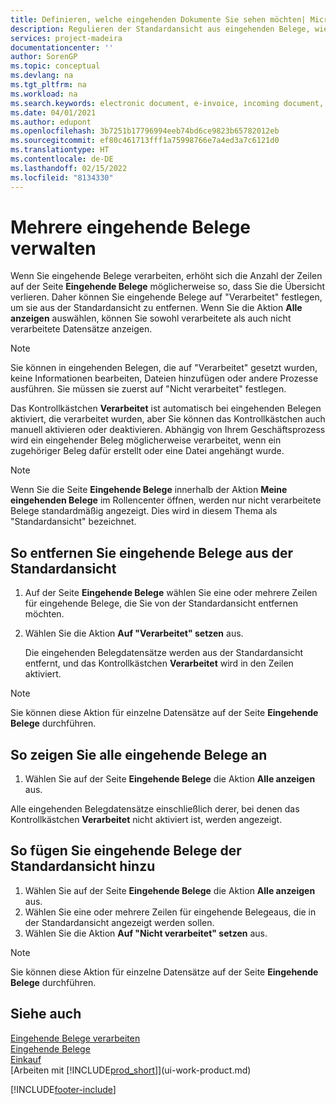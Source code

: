 ```yaml
---
title: Definieren, welche eingehenden Dokumente Sie sehen möchten| Microsoft Docs
description: Regulieren der Standardansicht aus eingehenden Belege, wie Erechnungen, um die Übersicht verarbeiteten und nicht verarbeiteten Datensätzen zu verbessern.
services: project-madeira
documentationcenter: ''
author: SorenGP
ms.topic: conceptual
ms.devlang: na
ms.tgt_pltfrm: na
ms.workload: na
ms.search.keywords: electronic document, e-invoice, incoming document, OCR, ecommerce, document exchange, import invoice
ms.date: 04/01/2021
ms.author: edupont
ms.openlocfilehash: 3b7251b17796994eeb74bd6ce9823b65782012eb
ms.sourcegitcommit: ef80c461713fff1a75998766e7a4ed3a7c6121d0
ms.translationtype: HT
ms.contentlocale: de-DE
ms.lasthandoff: 02/15/2022
ms.locfileid: "8134330"
---
```

# <a name="manage-many-incoming-document-records"></a>Mehrere eingehende Belege verwalten
Wenn Sie eingehende Belege verarbeiten, erhöht sich die Anzahl der Zeilen auf der Seite **Eingehende Belege** möglicherweise so, dass Sie die Übersicht verlieren. Daher können Sie eingehende Belege auf "Verarbeitet" festlegen, um sie aus der Standardansicht zu entfernen. Wenn Sie die Aktion **Alle anzeigen** auswählen, können Sie sowohl verarbeitete als auch nicht verarbeitete Datensätze anzeigen.

> [!NOTE]  
>   Sie können in eingehenden Belegen, die auf "Verarbeitet" gesetzt wurden, keine Informationen bearbeiten, Dateien hinzufügen oder andere Prozesse ausführen. Sie müssen sie zuerst auf "Nicht verarbeitet" festlegen.

Das Kontrollkästchen **Verarbeitet** ist automatisch bei eingehenden Belegen aktiviert, die verarbeitet wurden, aber Sie können das Kontrollkästchen auch manuell aktivieren oder deaktivieren. Abhängig von Ihrem Geschäftsprozess wird ein eingehender Beleg möglicherweise verarbeitet, wenn ein zugehöriger Beleg dafür erstellt oder eine Datei angehängt wurde.

> [!NOTE]  
>   Wenn Sie die Seite **Eingehende Belege** innerhalb der Aktion **Meine eingehenden Belege** im Rollencenter öffnen, werden nur nicht verarbeitete Belege standardmäßig angezeigt. Dies wird in diesem Thema als "Standardansicht" bezeichnet.

## <a name="to-remove-incoming-document-records-from-the-default-view"></a>So entfernen Sie eingehende Belege aus der Standardansicht
1. Auf der Seite **Eingehende Belege** wählen Sie eine oder mehrere Zeilen für eingehende Belege, die Sie von der Standardansicht entfernen möchten.
2. Wählen Sie die Aktion **Auf "Verarbeitet" setzen** aus.

    Die eingehenden Belegdatensätze werden aus der Standardansicht entfernt, und das Kontrollkästchen **Verarbeitet** wird in den Zeilen aktiviert.

> [!NOTE]  
>   Sie können diese Aktion für einzelne Datensätze auf der Seite **Eingehende Belege** durchführen.

## <a name="to-view-all-incoming-document-records"></a>So zeigen Sie alle eingehende Belege an
1. Wählen Sie auf der Seite **Eingehende Belege** die Aktion **Alle anzeigen** aus.

Alle eingehenden Belegdatensätze einschließlich derer, bei denen das Kontrollkästchen **Verarbeitet** nicht aktiviert ist, werden angezeigt.

## <a name="to-add-incoming-document-records-to-the-default-view"></a>So fügen Sie eingehende Belege der Standardansicht hinzu
1. Wählen Sie auf der Seite **Eingehende Belege** die Aktion **Alle anzeigen** aus.
2. Wählen Sie eine oder mehrere Zeilen für eingehende Belegeaus, die in der Standardansicht angezeigt werden sollen.
3. Wählen Sie die Aktion **Auf "Nicht verarbeitet" setzen** aus.  

> [!NOTE]  
>   Sie können diese Aktion für einzelne Datensätze auf der Seite **Eingehende Belege** durchführen.

## <a name="see-also"></a>Siehe auch
[Eingehende Belege verarbeiten](across-process-income-documents.md)  
[Eingehende Belege](across-income-documents.md)  
[Einkauf](purchasing-manage-purchasing.md)  
[Arbeiten mit [!INCLUDE[prod_short](includes/prod_short.md)]](ui-work-product.md)


[!INCLUDE[footer-include](includes/footer-banner.md)]